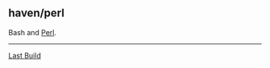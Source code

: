 ## haven/perl

Bash and [Perl][].

---

[Last Build][packages]

[Perl]: https://www.perl.org/
[packages]: PACKAGES.md
